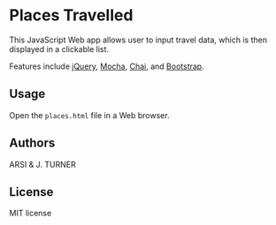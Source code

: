 Places Travelled
============

This JavaScript Web app allows user to input travel data, which is then displayed in a clickable list.

Features include [jQuery](http://jquery.com/),
[Mocha](http://mochajs.org/), [Chai](http://chaijs.com/),
and [Bootstrap](http://http://getbootstrap.com/).


Usage
-----

Open the `places.html` file in a Web browser.


Authors
-----

ARSI & J. TURNER


License
-------

MIT license
